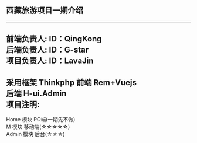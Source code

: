 ﻿## 西藏旅游项目一期介绍
--------------------------------------
前端负责人: ID：QingKong <br/>
后端负责人: ID：G-star   <br/>
项目负责人: ID：LavaJin
---------------------------------------
采用框架  Thinkphp
  前端      Rem+Vuejs    <br/>
  后端      H-ui.Admin     <br/>
项目注明:
-----------------------------------------
Home  模块     PC端(一期先不做)  <br/>
M     模块     移动端(☆☆☆☆☆)  <br/>
Admin 模块     后台(☆☆☆)    <br/>


